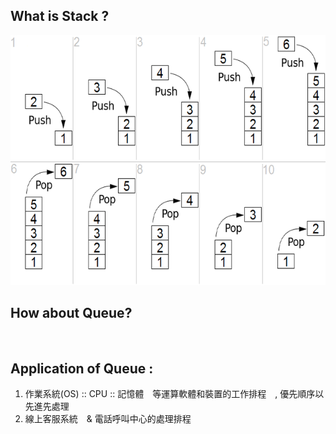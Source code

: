 
## What is Stack ?

<img src='https://github.com/Wei-Tsung/Core-Concepts-Visualization/blob/master/What%20is%20Stack%20Data%20Structure.png' width='600' height='400'>




## How about Queue?

<img src='' width='' height=''>




## Application of Queue :

1. 作業系統(OS) :: CPU :: 記憶體　等運算軟體和裝置的工作排程　, 優先順序以先進先處理
2. 線上客服系統　& 電話呼叫中心的處理排程

